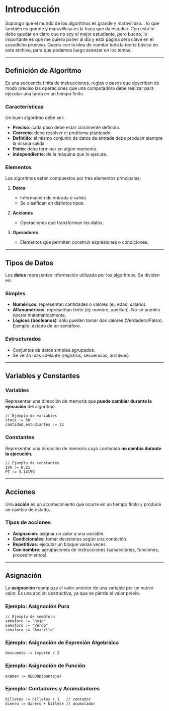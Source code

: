# Introducción

Supongo que el mundo de los algorítmos es grande y maravilloso... lo que también es grande y maravillosa es la fiaca que da estudiar. Con esto te debe quedar en claro que no soy el mejor estudiante, pero bueno, lo importante es que me quiero poner al día y esta página será clave en el susodicho proceso. Quedo con la idea de vomitar toda la teoría básica en este archivo, para que podamos luego avanzar en los temas.

---

## Definición de Algoritmo

Es una secuencia finita de instrucciones, reglas o pasos que describen de modo preciso las operaciones que una computadora debe realizar para ejecutar una tarea en un tiempo finito.

### Características

Un buen algoritmo debe ser:

* **Preciso**: cada paso debe estar claramente definido.
* **Correcto**: debe resolver el problema planteado.
* **Definido**: el mismo conjunto de datos de entrada debe producir siempre la misma salida.
* **Finito**: debe terminar en algún momento.
* **independiente**: de la máquina que lo ejecuta.

### Elementos

Los algoritmos están compuestos por tres elementos principales:

1. **Datos**
    * Información de entrada o salida.
    * Se clasifican en distintos tipos.

2. **Acciones**
    * Operaciones que transforman los datos.

3. **Operadores**
    * Elementos que permiten construir expresiones o condiciones.

---


## Tipos de Datos

Los **datos** representan información utilizada por los algoritmos. Se dividen en:

### Simples

* **Numéricos**: representan cantidades o valores (ej: edad, salario).
* **Alfanuméricos**: representan texto (ej: nombre, apellido). No se pueden operar matemáticamente.
* **Lógicos (booleanos)**: sólo pueden tomar dos valores (Verdadero/Falso). Ejemplo: estado de un semáforo.

### Estructurados

* Conjuntos de datos simples agrupados.
* Se verán más adelante (registros, secuencias, archivos).

---

## Variables y Constantes


### Variables

Representan una dirección de memoria que **puede cambiar durante la ejecución** del algoritmo.

```pseudocode
// Ejemplo de variables
stock := 50
cantidad_estudiantes := 32
```

### Constantes

Representan una dirección de memoria cuyo contenido **no cambia durante la ejecución**.

```pseudocode
// Ejemplo de constantes
IVA := 0.21
PI := 3.14159
```

---

## Acciones

Una **acción** es un acontecimiento que ocurre en un tiempo finito y produce un cambio de estado.

### Tipos de acciones

* **Asignación**: asignar un valor a una variable.
* **Condicionales**: tomar decisiones según una condición.
* **Repetitivas**: ejecutar un bloque varias veces.
* **Con nombre**: agrupaciones de instrucciones (subacciones, funciones, procedimientos).

---

## Asignación

La **asignación** reemplaza el valor anterior de una variable por un nuevo valor. Es una acción destructiva, ya que se pierde el valor previo.

### Ejemplo: Asignación Pura

```pseudocode
// Ejemplo de semáforo
semaforo := "Rojo"
semaforo := "Verde"
semaforo := "Amarillo"
```

### Ejemplo: Asignación de Expresión Algebraica

```pseudocode
descuento := importe / 2
```

### Ejemplo: Asignación de Función

```pseudocode
examen := REDOND(puntaje)
```

### Ejemplo: Contadores y Acumuladores

```pseudocode
billetes := billetes + 1   // contador
dinero := dinero + billete // acumulador
```


